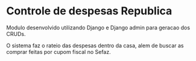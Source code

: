 #  Controle de despesas Republica

Modulo desenvolvido utilizando Django e Django admin para geracao dos CRUDs.

O sistema faz o rateio das despesas dentro da casa, alem de buscar as comprar feitas por cupom fiscal
no Sefaz.
